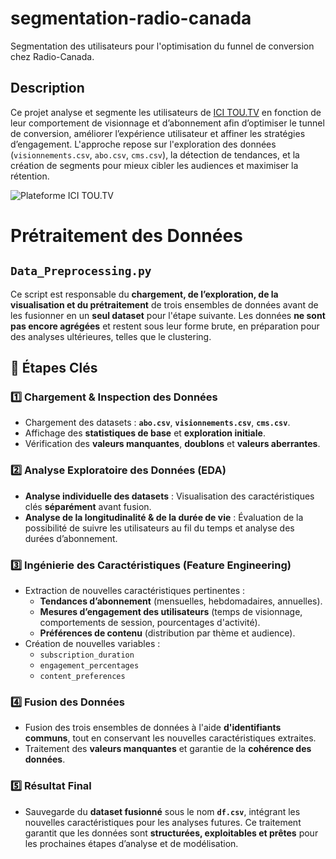 # segmentation-radio-canada
Segmentation des utilisateurs pour l'optimisation du funnel de conversion chez Radio-Canada.

## Description
Ce projet analyse et segmente les utilisateurs de [ICI TOU.TV](https://ici.tou.tv/) en fonction de leur comportement de visionnage et d’abonnement afin d’optimiser le tunnel de conversion, améliorer l’expérience utilisateur et affiner les stratégies d’engagement. L'approche repose sur l'exploration des données (`visionnements.csv`, `abo.csv`, `cms.csv`), la détection de tendances, et la création de segments pour mieux cibler les audiences et maximiser la rétention.

![Plateforme ICI TOU.TV](ICITOUTV.png)




# Prétraitement des Données

## `Data_Preprocessing.py`
Ce script est responsable du **chargement, de l’exploration, de la visualisation et du prétraitement** de trois ensembles de données avant de les fusionner en un **seul dataset** pour l'étape suivante. Les données **ne sont pas encore agrégées** et restent sous leur forme brute, en préparation pour des analyses ultérieures, telles que le clustering.

## 🔹 Étapes Clés

### 1️⃣ Chargement & Inspection des Données
- Chargement des datasets : **`abo.csv`**, **`visionnements.csv`**, **`cms.csv`**.
- Affichage des **statistiques de base** et **exploration initiale**.
- Vérification des **valeurs manquantes**, **doublons** et **valeurs aberrantes**.

### 2️⃣ Analyse Exploratoire des Données (EDA)
- **Analyse individuelle des datasets** : Visualisation des caractéristiques clés **séparément** avant fusion.
- **Analyse de la longitudinalité & de la durée de vie** : Évaluation de la possibilité de suivre les utilisateurs au fil du temps et analyse des durées d’abonnement.

### 3️⃣ Ingénierie des Caractéristiques (Feature Engineering)
- Extraction de nouvelles caractéristiques pertinentes :
  - **Tendances d’abonnement** (mensuelles, hebdomadaires, annuelles).
  - **Mesures d’engagement des utilisateurs** (temps de visionnage, comportements de session, pourcentages d'activité).
  - **Préférences de contenu** (distribution par thème et audience).
- Création de nouvelles variables :
  - `subscription_duration`
  - `engagement_percentages`
  - `content_preferences`

### 4️⃣ Fusion des Données
- Fusion des trois ensembles de données à l'aide **d'identifiants communs**, tout en conservant les nouvelles caractéristiques extraites.
- Traitement des **valeurs manquantes** et garantie de la **cohérence des données**.

### 5️⃣ Résultat Final
- Sauvegarde du **dataset fusionné** sous le nom **`df.csv`**, intégrant les nouvelles caractéristiques pour les analyses futures.
Ce traitement garantit que les données sont **structurées, exploitables et prêtes** pour les prochaines étapes d’analyse et de modélisation.



